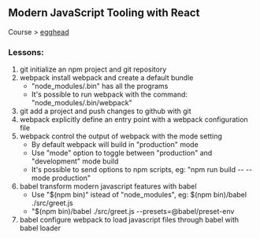 ## Modern JavaScript Tooling with React

Course > [egghead](https://egghead.io/courses/modern-javascript-tooling-with-react)

### Lessons:

1. git initialize an npm project and git repository
2. webpack install webpack and create a default bundle
    - "node_modules/.bin" has all the programs
    - It's possible to run webpack with the command: "node_modules/.bin/webpack"
3. git add a project and push changes to github with git
4. webpack explicitly define an entry point with a webpack configuration file
5. webpack control the output of webpack with the mode setting
    - By default webpack will build in "production" mode
    - Use "mode" option to toggle between "production" and "development" mode build
    - It's possible to send options to npm scripts, eg: "npm run build -- --mode production"
6. babel transform modern javascript features with babel
    - Use "$(npm bin)" istead of "node_modules", eg: $(npm bin)/babel ./src/greet.js
    - "$(npm bin)/babel ./src/greet.js --presets=@babel/preset-env
7. babel configure webpack to load javascript files through babel with babel loader